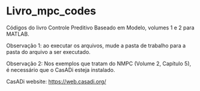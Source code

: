 # Livro_mpc_codes
Códigos do livro Controle Preditivo Baseado em Modelo, volumes 1 e 2 para MATLAB.


Observação 1: ao executar os arquivos, mude a pasta de trabalho para a pasta do arquivo a ser executado.

Observação 2: Nos exemplos que tratam do NMPC (Volume 2, Capítulo 5), é necessário que o CasADi esteja instalado.

CasADi website: https://web.casadi.org/